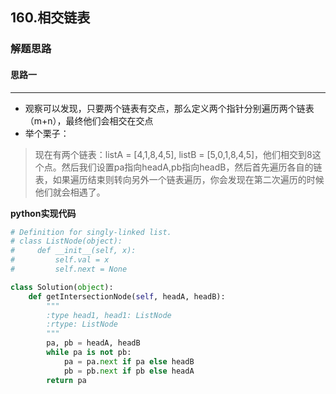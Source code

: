 ## 160.相交链表

### 解题思路
#### 思路一
****
- 观察可以发现，只要两个链表有交点，那么定义两个指针分别遍历两个链表（m+n），最终他们会相交在交点
- 举个栗子：
> 现在有两个链表：listA = [4,1,8,4,5], listB = [5,0,1,8,4,5]，他们相交到8这个点。然后我们设置pa指向headA,pb指向headB，然后首先遍历各自的链表，如果遍历结束则转向另外一个链表遍历，你会发现在第二次遍历的时候他们就会相遇了。

**python实现代码**
```python
# Definition for singly-linked list.
# class ListNode(object):
#     def __init__(self, x):
#         self.val = x
#         self.next = None

class Solution(object):
    def getIntersectionNode(self, headA, headB):
        """
        :type head1, head1: ListNode
        :rtype: ListNode
        """
        pa, pb = headA, headB
        while pa is not pb:
            pa = pa.next if pa else headB
            pb = pb.next if pb else headA
        return pa

```

